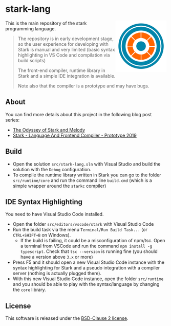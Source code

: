 # stark-lang

<img align="right" width="160px" height="160px" src="img/logo.png">

This is the main repository of the stark programming language.

> The repository is in early development stage, so the user experience for developing with Stark is manual and very limited (basic syntax highlighting in VS Code and compilation via build scripts)
>
> The front-end compiler, runtime library in Stark and a simple IDE integration is available.
>
> Note also that the compiler is a prototype and may have bugs.

## About

You can find more details about this project in the following blog post series:

- [The Odyssey of Stark and Melody](https://xoofx.com/blog/2020/03/05/stark-melody-dotnet-sel4/)
- [Stark - Language And Frontend Compiler - Prototype 2019](https://xoofx.com/blog/2020/03/06/stark-language-frontend-compiler/)

## Build

- Open the solution `src/stark-lang.sln` with Visual Studio and build the solution with the `Debug` configuration.
- To compile the runtime library written in Stark you can go to the folder `src/runtime/core` and run the command line `build.cmd` (which is a simple wrapper around the `starkc` compiler)

## IDE Syntax Highlighting

You need to have Visual Studio Code installed.

- Open the folder `src/editors/vscode/stark` with Visual Studio Code
- Run the build task via the menu `Terminal/Run Build Task...` (or `CTRL+SHIFT+B` on Windows).
  - If the build is failing, it could be a misconfiguration of npm/tsc. Open a terminal from VSCode and run the command `npm install -g typescript`. Check that `tsc --version` is running fine (you should have a version above `3.x` or more)
- Press F5 and it should open a new Visual Studio Code instance with the syntax highlighting for Stark and a pseudo integration with a compiler server (nothing is actually plugged there).
- With this new Visual Studio Code instance, open the folder `src/runtime` and you should be able to play with the syntax/language by changing the `core` library.

## License

This software is released under the [BSD-Clause 2 license](http://opensource.org/licenses/BSD-2-Clause).

